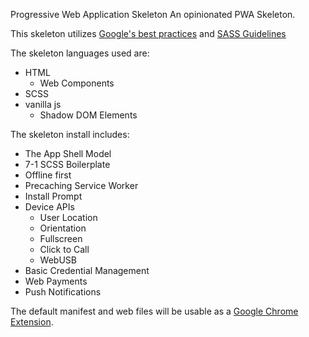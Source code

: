 Progressive Web Application Skeleton
An opinionated PWA Skeleton.

This skeleton utilizes [Google's best practices](https://developers.google.com/web/fundamentals) and [SASS Guidelines](https://sass-guidelin.es/#the-7-1-pattern)

The skeleton languages used are:
- HTML
  - Web Components
- SCSS
- vanilla js
  - Shadow DOM Elements

The skeleton install includes:
- The App Shell Model
- 7-1 SCSS Boilerplate
- Offline first
- Precaching Service Worker
- Install Prompt
- Device APIs
  - User Location
  - Orientation
  - Fullscreen
  - Click to Call
  - WebUSB
- Basic Credential Management
- Web Payments
- Push Notifications

The default manifest and web files will be usable as a [Google Chrome](https://www.google.com/chrome/) [Extension](https://chrome.google.com/webstore/category/extensions?hl=en).